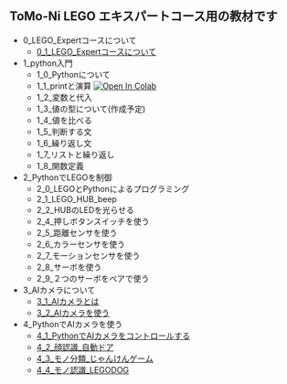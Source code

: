## ToMo-Ni LEGO エキスパートコース用の教材です

- 0_LEGO_Expertコースについて
  - [0_1_LEGO_Expertコースについて](0_LEGO_Expertコースについて/0_1_LEGO_Expertコースについて.ipynb)
- 1_python入門
  - 1_0_Pythonについて
  - 1_1_printと演算 [![Open In Colab](https://colab.research.google.com/assets/colab-badge.svg)](https://colab.research.google.com/github/TomoniCodeAcademy/LEGO-expoert-course/blob/ab330cc40ae45564de4c733c6d0ce71dea5f255a/text/1_Python%E5%85%A5%E9%96%80/1_1_print%E3%81%A8%E6%BC%94%E7%AE%97.ipynb)
  - 1_2_変数と代入
  - 1_3_値の型について(作成予定)
  - 1_4_値を比べる
  - 1_5_判断する文
  - 1_6_繰り返し文
  - 1_7_リストと繰り返し
  - 1_8_関数定義
- 2_PythonでLEGOを制御
  - 2_0_LEGOとPythonによるプログラミング
  - 2_1_LEGO_HUB_beep
  - 2_2_HUBのLEDを光らせる
  - 2_4_押しボタンスイッチを使う
  - 2_5_距離センサを使う
  - 2_6_カラーセンサを使う
  - 2_7_モーションセンサを使う
  - 2_8_サーボを使う
  - 2_9_２つのサーボをペアで使う
- 3_AIカメラについて
  - [3_1_AIカメラとは](3_AIカメラについて/3_1_AIカメラとは.ipynb)
  - [3_2_AIカメラを使う](3_AIカメラについて/3_2_AIカメラを使う)
- 4_PythonでAIカメラを使う
  - [4_1_PythonでAIカメラをコントロールする](4_PythonでAIカメラを使う/4_1_PythonでAIカメラをコントロールする)
  - [4_2_顔認識_自動ドア](4_PythonでAIカメラを使う/4_2_顔認識_自動ドア)
  - [4_3_モノ分類_じゃんけんゲーム](4_PythonでAIカメラを使う/4_3_モノ分類_じゃんけんゲーム)
  - [4_4_モノ認識_LEGODOG](4_PythonでAIカメラを使う/4_4_モノ認識_LEGODOG)
